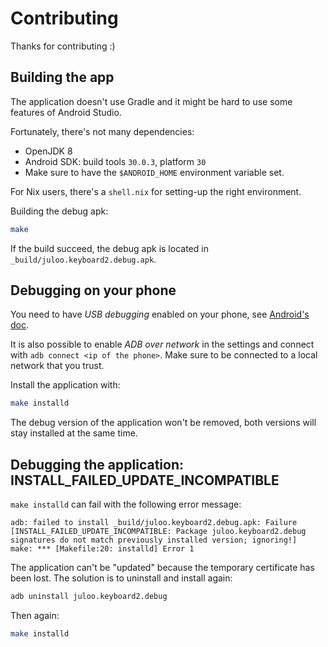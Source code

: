 # Contributing

Thanks for contributing :)

## Building the app

The application doesn't use Gradle and it might be hard to use some features of
Android Studio.

Fortunately, there's not many dependencies:
- OpenJDK 8
- Android SDK: build tools `30.0.3`, platform `30`
- Make sure to have the `$ANDROID_HOME` environment variable set.

For Nix users, there's a `shell.nix` for setting-up the right environment.

Building the debug apk:

```sh
make
```

If the build succeed, the debug apk is located in
`_build/juloo.keyboard2.debug.apk`.

## Debugging on your phone

You need to have *USB debugging* enabled on your phone, see [Android's doc](https://developer.android.com/studio/debug/dev-options#enable).

It is also possible to enable *ADB over network* in the settings and connect
with `adb connect <ip of the phone>`. Make sure to be connected to a local
network that you trust.

Install the application with:

```sh
make installd
```

The debug version of the application won't be removed, both versions will stay
installed at the same time.

## Debugging the application: INSTALL_FAILED_UPDATE_INCOMPATIBLE

`make installd` can fail with the following error message:

```
adb: failed to install _build/juloo.keyboard2.debug.apk: Failure [INSTALL_FAILED_UPDATE_INCOMPATIBLE: Package juloo.keyboard2.debug signatures do not match previously installed version; ignoring!]
make: *** [Makefile:20: installd] Error 1
```

The application can't be "updated" because the temporary certificate has been
lost. The solution is to uninstall and install again:

```sh
adb uninstall juloo.keyboard2.debug
```

Then again:

```sh
make installd
```
